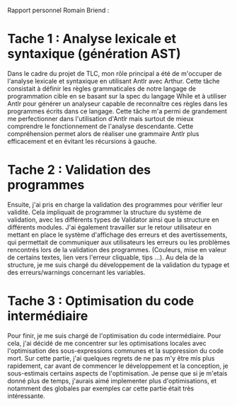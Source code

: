 Rapport personnel Romain Briend :

# Tache 1 : Analyse lexicale et syntaxique (génération AST)
Dans le cadre du projet de TLC, mon rôle principal a été de m'occuper de l'analyse lexicale et syntaxique en utilisant Antlr avec Arthur. Cette tâche consistait à définir les règles grammaticales de notre langage de programmation cible en se basant sur la spec du langage While et à utiliser Antlr pour générer un analyseur capable de reconnaître ces règles dans les programmes écrits dans ce langage. Cette tâche m'a permi de grandement me perfectionner dans l'utilisation d'Antlr mais surtout de mieux comprendre le fonctionnement de l'analyse descendante. Cette compréhension permet alors de réaliser une grammaire Antlr plus efficacement et en évitant les récursions à gauche.

# Tache 2 : Validation des programmes
Ensuite, j'ai pris en charge la validation des programmes pour vérifier leur validité. Cela impliquait de programmer la structure du système de validation, avec les différents types de Validator ainsi que la structure en différents modules. J'ai également travailler sur le retour utilisateur en mettant en place le système d'affichage des erreurs et des avertissements, qui permettait de communiquer aux utilisateurs les erreurs ou les problèmes rencontrés lors de la validation des programmes. (Couleurs, mise en valeur de certains textes, lien vers l'erreur cliquable, tips ...). Au dela de la structure, je me suis chargé du développement de la validation du typage et des erreurs/warnings concernant les variables.

# Tache 3 : Optimisation du code intermédiaire
Pour finir, je me suis chargé de l'optimisation du code intermédiaire. Pour cela, j'ai décidé de me concentrer sur les optimisations locales avec l'optimisation des sous-expressions communes et la suppression du code mort. Sur cette partie, j'ai quelques regrets de ne pas m'y être mis plus rapidement, car avant de commencer le développement et la conception, je sous-estimais certains aspects de l'optimisation. Je pense que si je m'etais donné plus de temps, j'aurais aimé implementer plus d'optimisations, et notamment des globales par exemples car cette partie était très intéressante.

